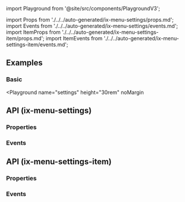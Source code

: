import Playground from '@site/src/components/PlaygroundV3';

import Props from './../../auto-generated/ix-menu-settings/props.md';
import Events from './../../auto-generated/ix-menu-settings/events.md';
import ItemProps from './../../auto-generated/ix-menu-settings-item/props.md';
import ItemEvents from './../../auto-generated/ix-menu-settings-item/events.md';

## Examples

### Basic

<Playground
  name="settings" 
  height="30rem" 
  noMargin 
  >
</Playground>

## API (ix-menu-settings)

### Properties

<Props />

### Events

<Events />

## API (ix-menu-settings-item)

### Properties

<ItemProps />

### Events

<ItemEvents />
